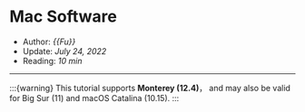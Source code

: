 # Mac Software

- Author: *{{Fu}}*
- Update: *July 24, 2022*
- Reading: *10 min*

---

:::{warning}
This tutorial supports **Monterey (12.4)**， and may also be valid for Big Sur (11) and macOS Catalina (10.15). 
:::


## 